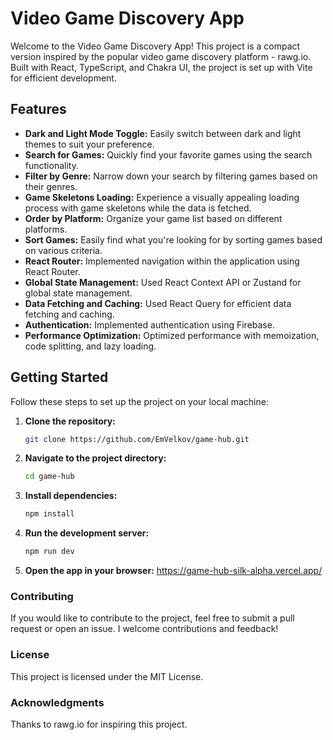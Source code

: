# Video Game Discovery App

Welcome to the Video Game Discovery App! This project is a compact version inspired by the popular video game discovery platform - rawg.io.
Built with React, TypeScript, and Chakra UI, the project is set up with Vite for efficient development.

## Features

- **Dark and Light Mode Toggle:** Easily switch between dark and light themes to suit your preference.
- **Search for Games:** Quickly find your favorite games using the search functionality.
- **Filter by Genre:** Narrow down your search by filtering games based on their genres.
- **Game Skeletons Loading:** Experience a visually appealing loading process with game skeletons while the data is fetched.
- **Order by Platform:** Organize your game list based on different platforms.
- **Sort Games:** Easily find what you're looking for by sorting games based on various criteria.
- **React Router:** Implemented navigation within the application using React Router.
- **Global State Management:** Used React Context API or Zustand for global state management.
- **Data Fetching and Caching:** Used React Query for efficient data fetching and caching.
- **Authentication:** Implemented authentication using Firebase.
- **Performance Optimization:** Optimized performance with memoization, code splitting, and lazy loading.

## Getting Started

Follow these steps to set up the project on your local machine:

1. **Clone the repository:**

   ```bash
   git clone https://github.com/EmVelkov/game-hub.git

   ```

2. **Navigate to the project directory:**

   ```bash
   cd game-hub

   ```

3. **Install dependencies:**

   ```bash
   npm install

   ```

4. **Run the development server:**

   ```bash
   npm run dev

   ```

5. **Open the app in your browser:**
   <https://game-hub-silk-alpha.vercel.app/>

### Contributing

If you would like to contribute to the project, feel free to submit a pull request or open an issue. I welcome contributions and feedback!

### License

This project is licensed under the MIT License.

### Acknowledgments

Thanks to rawg.io for inspiring this project.
